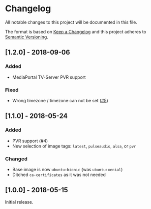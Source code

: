 # Changelog
All notable changes to this project will be documented in this file.

The format is based on [Keep a Changelog](http://keepachangelog.com/en/1.0.0/)
and this project adheres to [Semantic Versioning](http://semver.org/spec/v2.0.0.html).

## [1.2.0] - 2018-09-06

### Added

* MediaPortal TV-Server PVR support

### Fixed

* Wrong timezone / timezone can not be set ([#5](https://github.com/ehough/docker-kodi/issues/5))

## [1.1.0] - 2018-05-24

### Added

* PVR support (#4)
* New selection of image tags: `latest`, `pulseaudio`, `alsa`, or `pvr`

### Changed

* Base image is now `ubuntu:bionic` (was `ubuntu:xenial`)
* Ditched `ca-certificates` as it was not needed

## [1.0.0] - 2018-05-15
Initial release.